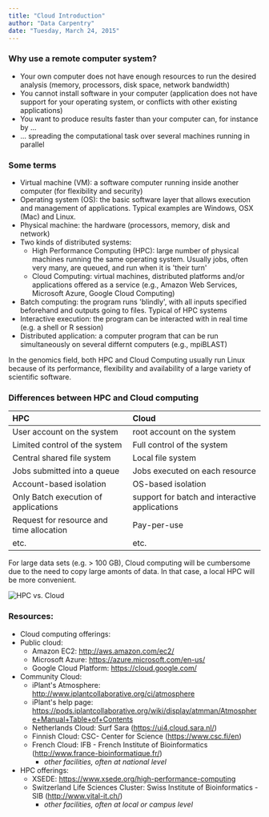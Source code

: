 ```yaml
---
title: "Cloud Introduction"
author: "Data Carpentry"
date: "Tuesday, March 24, 2015"
---
```


### Why use a remote computer system?

 * Your own computer does not have enough resources to run the desired analysis (memory, processors, disk space, network bandwidth)
 * You cannot install software in your computer (application does not have support for your operating system, or conflicts with other existing applications)
 * You want to produce results faster than your computer can, for instance by ...
 * ... spreading the computational task over several machines running in parallel

### Some terms

 * Virtual machine (VM): a software computer running inside another computer (for flexibility and security)
 * Operating system (OS): the basic software layer that allows execution and management of applications. Typical examples are Windows, OSX (Mac) and Linux. 
 * Physical machine: the hardware (processors, memory, disk and network)
 * Two kinds of distributed systems:
   * High Performance Computing (HPC): large number of physical machines running the same operating system. Usually jobs, often very many, are queued, and run when it is 'their turn'
   * Cloud Computing: virtual machines, distributed platforms and/or applications offered as a service (e.g., Amazon Web Services, Microsoft Azure, Google Cloud Computing)
 * Batch computing: the program runs 'blindly', with all inputs specified beforehand and outputs going to files. Typical of HPC systems
 * Interactive execution: the program can be interacted with in real time (e.g. a shell or R session)
 * Distributed application: a computer program that can be run simultaneously on several differnt computers (e.g., mpiBLAST)

In the genomics field, both HPC and Cloud Computing usually run Linux because of its performance, flexibility and availability of a large variety of scientific software.

### Differences between HPC and Cloud computing

| HPC | Cloud |
|:----|:------|
| User account on the system | root account on the system |
| Limited control of the system | Full control of the system |
| Central shared file system | Local file system |
| Jobs submitted into a queue | Jobs executed on each resource |
| Account-based isolation | OS-based isolation |
| Only Batch execution of applications | support for batch and interactive applications |
| Request for resource and time allocation | Pay-per-use |
| etc. | etc.|

For large data sets (e.g. > 100 GB), Cloud computing will be cumbersome due to the need to copy large amonts of data. In that case, a local HPC will be more convenient.

![HPC vs. Cloud](https://raw.githubusercontent.com/datacarpentry/cloud-genomics/master/lessons/images/HpcVsCloud.png)

### Resources:

 * Cloud computing offerings:
  * Public cloud:
  	* Amazon EC2: http://aws.amazon.com/ec2/
  	* Microsoft Azure: https://azure.microsoft.com/en-us/
  	* Google Cloud Platform: https://cloud.google.com/
  * Community Cloud: 
	* iPlant's Atmosphere: http://www.iplantcollaborative.org/ci/atmosphere
  	* iPlant's help page: https://pods.iplantcollaborative.org/wiki/display/atmman/Atmosphere+Manual+Table+of+Contents
 	* Netherlands Cloud: Surf Sara (https://ui4.cloud.sara.nl/)
	* Finnish Cloud: CSC- Center for Science (https://www.csc.fi/en)
	* French Cloud: IFB - French Institute of Bioinformatics (http://www.france-bioinformatique.fr/)
        * *other facilities, often at national level*
 * HPC offerings:
 	* XSEDE: https://www.xsede.org/high-performance-computing
 	* Switzerland Life Sciences Cluster: Swiss Institute of Bioinformatics - SIB (http://www.vital-it.ch/)
        * *other facilities, often at local or campus level*
